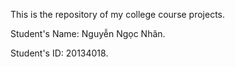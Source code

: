 This is the repository of my college course projects.

Student's Name: Nguyễn Ngọc Nhân.

Student's ID: 20134018.
